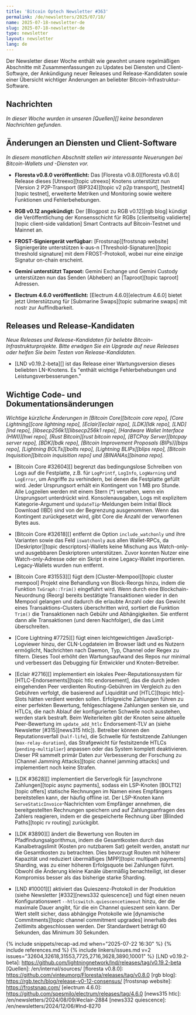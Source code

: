 ```yaml
---
title: 'Bitcoin Optech Newsletter #363'
permalink: /de/newsletters/2025/07/18/
name: 2025-07-18-newsletter-de
slug: 2025-07-18-newsletter-de
type: newsletter
layout: newsletter
lang: de
---
```

Der Newsletter dieser Woche enthält wie gewohnt unsere regelmäßigen Abschnitte mit Zusammenfassungen
zu Updates bei Diensten und Client-Software, der Ankündigung neuer Releases und Release-Kandidaten
sowie einer Übersicht wichtiger Änderungen an beliebter Bitcoin-Infrastruktur-Software.

## Nachrichten

_In dieser Woche wurden in unseren [Quellen][] keine besonderen Nachrichten gefunden._

## Änderungen an Diensten und Client-Software

*In diesem monatlichen Abschnitt stellen wir interessante Neuerungen bei Bitcoin-Wallets und
-Diensten vor.*

- **Floresta v0.8.0 veröffentlicht:**
  Das [Floresta v0.8.0][floresta v0.8.0] Release dieses [Utreexo][topic utreexo] Knotens unterstützt nun [Version 2 P2P-Transport (BIP324)][topic v2 p2p transport],
  [testnet4][topic testnet], erweiterte Metriken und Monitoring sowie weitere Funktionen und Fehlerbehebungen.

- **RGB v0.12 angekündigt:**
  Der [Blogpost zu RGB v0.12][rgb blog] kündigt die Veröffentlichung der Konsensschicht für RGBs [clientseitig validierte][topic client-side validation] Smart Contracts
  auf Bitcoin-Testnet und Mainnet an.

- **FROST-Signiergerät verfügbar:**
  [Frostsnap][frostsnap website] Signiergeräte unterstützen k-aus-n [Threshold-Signaturen][topic threshold signature] mit dem FROST-Protokoll, wobei nur eine einzige
  Signatur on-chain erscheint.

- **Gemini unterstützt Taproot:**
  Gemini Exchange und Gemini Custody unterstützen nun das Senden (Abheben) an [Taproot][topic taproot] Adressen.

- **Electrum 4.6.0 veröffentlicht:**
  [Electrum 4.6.0][electrum 4.6.0] bietet jetzt Unterstützung für [Submarine Swaps][topic submarine swaps] mit nostr zur Auffindbarkeit.

## Releases und Release-Kandidaten

_Neue Releases und Release-Kandidaten für beliebte Bitcoin-Infrastrukturprojekte. Bitte erwägen Sie ein Upgrade auf neue Releases oder helfen Sie beim Testen von
Release-Kandidaten._

- [LND v0.19.2-beta][] ist das Release einer Wartungsversion dieses beliebten LN-Knotens. Es "enthält wichtige Fehlerbehebungen und
  Leistungsverbesserungen."

## Wichtige Code- und Dokumentationsänderungen

_Wichtige kürzliche Änderungen in [Bitcoin Core][bitcoin core repo], [Core Lightning][core lightning repo], [Eclair][eclair repo], [LDK][ldk repo], [LND][lnd repo],
[libsecp256k1][libsecp256k1 repo], [Hardware Wallet Interface (HWI)][hwi repo], [Rust Bitcoin][rust bitcoin repo], [BTCPay Server][btcpay server repo], [BDK][bdk repo],
[Bitcoin Improvement Proposals (BIPs)][bips repo], [Lightning BOLTs][bolts repo], [Lightning BLIPs][blips repo], [Bitcoin Inquisition][bitcoin inquisition repo] und
[BINANAs][binana repo]._

- [Bitcoin Core #32604][] begrenzt das bedingungslose Schreiben von Logs auf die Festplatte, z.B. für `LogPrintf`, `LogInfo`, `LogWarning` und `LogError`, um Angriffe zu verhindern, bei denen die Festplatte gefüllt wird. Jeder Ursprungsort erhält ein Kontingent von 1 MB pro Stunde. Alle Logzeilen werden mit einem Stern (*) versehen, wenn ein Ursprungsort unterdrückt wird. Konsolenausgaben, Logs mit explizitem Kategorie-Argument und `UpdateTip`-Meldungen beim Initial Block Download (IBD) sind von der Begrenzung ausgenommen. Wenn das Kontingent zurückgesetzt wird, gibt Core die Anzahl der verworfenen Bytes aus.

- [Bitcoin Core #32618][] entfernt die Option `include_watchonly` und ihre Varianten sowie das Feld `iswatchonly` aus allen Wallet-RPCs, da [Deskriptor][topic descriptors]-Wallets keine Mischung aus Watch-only- und ausgebbaren Deskriptoren unterstützen. Zuvor konnten Nutzer eine Watch-only-Adresse oder ein Skript in eine Legacy-Wallet importieren. Legacy-Wallets wurden nun entfernt.

- [Bitcoin Core #31553][] fügt dem [Cluster-Mempool][topic cluster mempool] Projekt eine Behandlung von Block-Reorgs hinzu, indem die Funktion
  `TxGraph::Trim()` eingeführt wird. Wenn durch eine Blockchain-Neuordnung (Reorg) bereits bestätigte Transaktionen wieder in den Mempool
  gelangen und dadurch die erlaubte Anzahl oder das Gewicht eines Transaktions-Clusters überschritten wird, sortiert die Funktion `Trim()` die
  Transaktionen nach Gebühr und Abhängigkeiten. Sie entfernt dann alle Transaktionen (und deren Nachfolger), die das Limit überschreiten.

- [Core Lightning #7725][] fügt einen leichtgewichtigen JavaScript-Logviewer hinzu, der CLN-Logdateien im Browser lädt und es Nutzern ermöglicht, Nachrichten nach Daemon, Typ, Channel oder Regex zu filtern. Dieses Tool erhöht den Wartungsaufwand des Repos nur minimal und verbessert das Debugging für Entwickler und Knoten-Betreiber.

- [Eclair #2716][] implementiert ein lokales Peer-Reputationssystem für [HTLC-Endorsements][topic htlc endorsement], das die durch jeden eingehenden Peer verdienten Routing-Gebühren im Vergleich zu den Gebühren verfolgt, die basierend auf Liquidität und [HTLC][topic htlc]-Slots hätten verdient werden sollen. Erfolgreiche Zahlungen führen zu einer perfekten Bewertung, fehlgeschlagene Zahlungen senken sie, und HTLCs, die nach Ablauf der konfigurierten Schwelle noch ausstehen, werden stark bestraft. Beim Weiterleiten gibt der Knoten seine aktuelle Peer-Bewertung im `update_add_htlc` Endorsement-TLV an (siehe Newsletter [#315][news315 htlc]). Betreiber können den Reputationsverfall (`half-life`), die Schwelle für festsitzende Zahlungen (`max-relay-duration`), das Strafgewicht für festsitzende HTLCs (`pending-multiplier`) anpassen oder das System komplett deaktivieren. Dieser PR sammelt primär Daten zur Verbesserung der Forschung zu [Channel Jamming Attacks][topic channel jamming attacks] und implementiert noch keine Strafen.

- [LDK #3628][] implementiert die Serverlogik für [asynchrone Zahlungen][topic async payments], sodass ein LSP-Knoten [BOLT12][topic offers] statische Rechnungen im Namen eines Empfängers bereitstellen kann, der häufig offline ist. Der LSP-Knoten kann `ServeStaticInvoice`-Nachrichten vom Empfänger annehmen, die bereitgestellten Rechnungen speichern und auf Zahlungsanfragen des Zahlers reagieren, indem er die gespeicherte Rechnung über [Blinded Paths][topic rv routing] zurückgibt.

- [LDK #3890][] ändert die Bewertung von Routen im Pfadfindungsalgorithmus, indem die Gesamtkosten durch das Kanalbetragslimit (Kosten pro nutzbarem Sat) geteilt werden, anstatt nur die Gesamtkosten zu betrachten. Dies bevorzugt Routen mit höherer Kapazität und reduziert übermäßiges [MPP][topic multipath payments] Sharding, was zu einer höheren Erfolgsquote bei Zahlungen führt. Obwohl die Änderung kleine Kanäle übermäßig benachteiligt, ist dieser Kompromiss besser als das bisherige starke Sharding.

- [LND #10001][] aktiviert das Quieszenz-Protokoll in der Produktion (siehe Newsletter [#332][news332 quiescence]) und fügt einen neuen Konfigurationswert `--htlcswitch.quiescencetimeout` hinzu, der die maximale Dauer angibt, für die ein Channel quieszent sein kann. Der Wert stellt sicher, dass abhängige Protokolle wie [dynamische Commitments][topic channel commitment upgrades] innerhalb des Zeitlimits abgeschlossen werden. Der Standardwert beträgt 60 Sekunden, das Minimum 30 Sekunden.

{% include snippets/recap-ad.md when="2025-07-22 16:30" %}
{% include references.md %}
{% include linkers/issues.md v=2 issues="32604,32618,31553,7725,2716,3628,3890,10001" %}
[LND v0.19.2-beta]: https://github.com/lightningnetwork/lnd/releases/tag/v0.19.2-beta
[Quellen]: /en/internal/sources/
[floresta v0.8.0]: https://github.com/vinteumorg/Floresta/releases/tag/v0.8.0
[rgb blog]: https://rgb.tech/blog/release-v0-12-consensus/
[frostsnap website]: https://frostsnap.com/
[electrum 4.6.0]: https://github.com/spesmilo/electrum/releases/tag/4.6.0
[news315 htlc]: /en/newsletters/2024/08/09/#eclair-2884
[news332 quiescence]: /en/newsletters/2024/12/06/#lnd-8270
